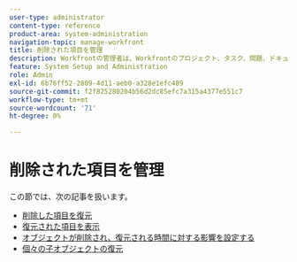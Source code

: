 ```yaml
---
user-type: administrator
content-type: reference
product-area: system-administration
navigation-topic: manage-workfront
title: 削除された項目を管理
description: Workfrontの管理者は、Workfrontのプロジェクト、タスク、問題、ドキュメントおよびテンプレートを過去 30 日間に削除した場合に復元できます。 オブジェクトを復元すると、その子オブジェクトとフィールドもすべて復元されます。
feature: System Setup and Administration
role: Admin
exl-id: 6b76ff52-2809-4d11-aeb0-a328e1efc489
source-git-commit: f2f825280204b56d2dc85efc7a315a4377e551c7
workflow-type: tm+mt
source-wordcount: '71'
ht-degree: 0%

---
```


# 削除された項目を管理

この節では、次の記事を扱います。

* [削除した項目を復元](../../../administration-and-setup/manage-workfront/manage-deleted-items/restore-deleted-items.md)
* [復元された項目を表示](../../../administration-and-setup/manage-workfront/manage-deleted-items/view-restored-items.md)
* [オブジェクトが削除され、復元される時間に対する影響を設定する](../../../administration-and-setup/manage-workfront/manage-deleted-items/configure-how-hours-affected-when-obj-deleted-restored.md)
* [個々の子オブジェクトの復元](../../../administration-and-setup/manage-workfront/manage-deleted-items/restoring-individual-child-objects.md)
